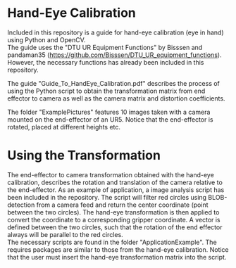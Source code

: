 # Hand-Eye Calibration
Included in this repository is a guide for hand-eye calibration (eye in hand) using Python and OpenCV.\
The guide uses the "DTU UR Equipment Functions" by Bisssen and pandaman35 (https://github.com/Bisssen/DTU_UR_equipment_functions). However, the necessary functions has already been included in this repository.

The guide "Guide_To_HandEye_Calibration.pdf" describes the process of using the Python script to obtain the transformation matrix from end effector to camera as well as the camera matrix and distortion coefficients.

The folder "ExamplePictures" features 10 images taken with a camera mounted on the end-effector of an UR5. Notice that the end-effector is rotated, placed at different heights etc.

# Using the Transformation
The end-effector to camera transformation obtained with the hand-eye calibration, describes the rotation and translation of the camera relative to the end-effector. As an example of application, a image analysis script has been included in the repository. The script will filter red circles using BLOB-detection from a camera feed and return the center coordinate (point between the two circles). The hand-eye transformation is then applied to convert the coordinate to a corresponding gripper coordinate. A vector is defined between the two circles, such that the rotation of the end effector always will be parallel to the red circles.\
The necessary scripts are found in the folder "ApplicationExample". The requires packages are similar to those from the hand-eye calibration. Notice that the user must insert the hand-eye transformation matrix into the script.
